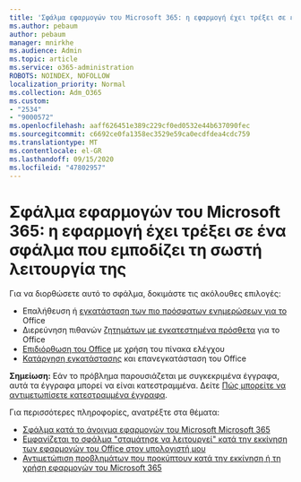 ```yaml
---
title: 'Σφάλμα εφαρμογών του Microsoft 365: η εφαρμογή έχει τρέξει σε ένα σφάλμα που εμποδίζει τη σωστή λειτουργία της'
ms.author: pebaum
author: pebaum
manager: mnirkhe
ms.audience: Admin
ms.topic: article
ms.service: o365-administration
ROBOTS: NOINDEX, NOFOLLOW
localization_priority: Normal
ms.collection: Adm_O365
ms.custom:
- "2534"
- "9000572"
ms.openlocfilehash: aaff626451e389c229cf0ed0532e44b637090fec
ms.sourcegitcommit: c6692ce0fa1358ec3529e59ca0ecdfdea4cdc759
ms.translationtype: MT
ms.contentlocale: el-GR
ms.lasthandoff: 09/15/2020
ms.locfileid: "47802957"
---
```

# <a name="microsoft-365-apps-error-app-has-run-into-an-error-that-is-preventing-it-from-working-correctly"></a>Σφάλμα εφαρμογών του Microsoft 365: η εφαρμογή έχει τρέξει σε ένα σφάλμα που εμποδίζει τη σωστή λειτουργία της

Για να διορθώσετε αυτό το σφάλμα, δοκιμάστε τις ακόλουθες επιλογές:

- Επαλήθευση ή [εγκατάσταση των πιο πρόσφατων ενημερώσεων για το](https://support.office.com/article/update-office-and-your-computer-with-microsoft-update-2ab296f3-7f03-43a2-8e50-46de917611c5) Office
- Διερεύνηση πιθανών [ζητημάτων με εγκατεστημένα πρόσθετα](https://support.office.com/article/powerpoint-isn-t-responding-hangs-or-freezes-652ede6e-e3d2-449a-a07f-8c800dfb948d?ocmsassetID=HA104114659&CorrelationId=98329f6f-f51f-4f44-a876-4142c3583312#bkmk_addins) για το Office
- [Επιδιόρθωση του Office](https://support.office.com/article/repair-an-office-application-7821d4b6-7c1d-4205-aa0e-a6b40c5bb88b) με χρήση του πίνακα ελέγχου
- [Κατάργηση εγκατάστασης](https://support.office.com/article/uninstall-office-from-a-pc-9dd49b83-264a-477a-8fcc-2fdf5dbf61d8) και επανεγκατάσταση του Office

**Σημείωση:** Εάν το πρόβλημα παρουσιάζεται με συγκεκριμένα έγγραφα, αυτά τα έγγραφα μπορεί να είναι κατεστραμμένα. Δείτε [Πώς μπορείτε να αντιμετωπίσετε κατεστραμμένα έγγραφα](https://docs.microsoft.com/office/troubleshoot/word/damaged-documents-in-word).

Για περισσότερες πληροφορίες, ανατρέξτε στα θέματα: 

- [Σφάλμα κατά το άνοιγμα εφαρμογών του Microsoft Microsoft 365](https://support.office.com/article/error-when-opening-microsoft-office-apps-b84b6a63-4b8c-46ec-ae9a-ad91d6160d72)
- [Εμφανίζεται το σφάλμα "σταμάτησε να λειτουργεί" κατά την εκκίνηση των εφαρμογών του Office στον υπολογιστή μου](https://support.office.com/article/i-get-a-stopped-working-error-when-i-start-office-applications-on-my-pc-52bd7985-4e99-4a35-84c8-2d9b8301a2fa)
- [Αντιμετώπιση προβλημάτων που προκύπτουν κατά την εκκίνηση ή τη χρήση εφαρμογών του Microsoft 365](https://docs.microsoft.com/office/troubleshoot/word/issues-when-start-or-use-word)